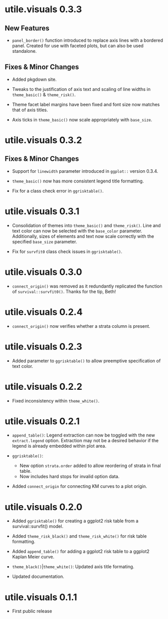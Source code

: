 # utile.visuals 0.3.3

## New Features

* `panel_border()` function introduced to replace axis lines with a bordered panel.
Created for use with faceted plots, but can also be used standalone.

## Fixes & Minor Changes

* Added pkgdown site.

* Tweaks to the justification of axis text and scaling of line widths in `theme_basic()`
& `theme_risk()`.

* Theme facet label margins have been fixed and font size now matches that of axis
titles.

* Axis ticks in `theme_basic()` now scale appropriately with `base_size`.


# utile.visuals 0.3.2

## Fixes & Minor Changes
* Support for `linewidth` parameter introduced in `ggplot::` version 0.3.4.

* `theme_basic()` now has more consistent legend title formatting.

* Fix for a class check error in `ggrisktable()`.


# utile.visuals 0.3.1

* Consolidation of themes into `theme_basic()` and `theme_risk()`. Line and text color can now be selected with the `base_color` parameter. Additionally, sizes of elements and text now scale correctly with the specified `base_size` parameter.

* Fix for `survfit0` class check issues in `ggrisktable()`.


# utile.visuals 0.3.0

* `connect_origin()` was removed as it redundantly replicated the function of `survival::survfit0()`. Thanks for the tip, Beth!


# utile.visuals 0.2.4

* `connect_origin()` now verifies whether a strata column is present.


# utile.visuals 0.2.3

* Added parameter to `ggrisktable()` to allow preemptive specification of text color.


# utile.visuals 0.2.2

* Fixed inconsistency within `theme_white()`.


# utile.visuals 0.2.1

* `append_table()`: Legend extraction can now be toggled with the new `extract.legend` option. Extraction may not be a desired behavior if the legend is already embedded within plot area.

* `ggrisktable()`:
  - New option `strata.order` added to allow reordering of strata in final table.
  - Now includes hard stops for invalid option data.

* Added `connect_origin` for connecting KM curves to a plot origin.


# utile.visuals 0.2.0

* Added `ggrisktable()` for creating a ggplot2 risk table from a survival::survfit() model.

* Added `theme_risk_black()` and `theme_risk_white()` for risk table formatting.

* Added `append_table()` for adding a ggplot2 risk table to a ggplot2 Kaplan Meier curve.

* `theme_black()`|`theme_white()`: Updated axis title formating.

* Updated documentation.


# utile.visuals 0.1.1

* First public release
